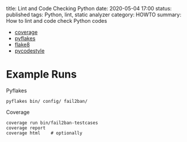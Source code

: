 title: Lint and Code Checking Python
date: 2020-05-04 17:00
status: published
tags: Python, lint, static analyzer
category: HOWTO
summary: How to lint and code check Python codes

* [coverage](http://nedbatchelder.com/code/coverage/)
* [pyflakes](https://launchpad.net/pyflakes)
* [flake8](https://gitlab.com/pycqa/flake8)
* [pycodestyle](https://pypi.python.org/pypi/pycodestyle)

# Example Runs #


Pyflakes
```shell
pyflakes bin/ config/ fail2ban/
```

Coverage
```shell
coverage run bin/fail2ban-testcases
coverage report
coverage html    # optionally
```
